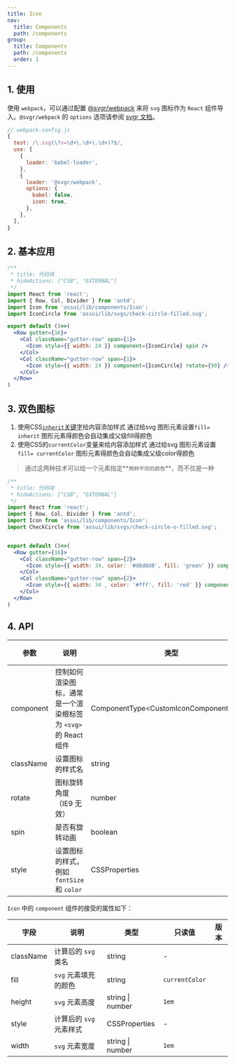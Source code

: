 ```yaml
---
title: Icon
nav:
  title: Components
  path: /components
group:
  title: Components
  path: /components
  order: 1
---
```

## 1. 使用
使用 `webpack`，可以通过配置 [@svgr/webpack](https://www.npmjs.com/package/@svgr/webpack) 来将 `svg` 图标作为 `React` 组件导入。`@svgr/webpack` 的 `options` 选项请参阅 [svgr 文档](https://github.com/smooth-code/svgr#options)。

```js
// webpack.config.js
{
  test: /\.svg(\?v=\d+\.\d+\.\d+)?$/,
  use: [
    {
      loader: 'babel-loader',
    },
    {
      loader: '@svgr/webpack',
      options: {
        babel: false,
        icon: true,
      },
    },
  ],
}
```
## 2. 基本应用

```jsx
/**
 * title: 代码块
 * hideActions: ["CSB", "EXTERNAL"]
 */
import React from 'react';
import { Row, Col, Divider } from 'antd';
import Icon from 'assui/lib/components/Icon';
import IconCircle from 'assui/lib/svgs/check-circle-filled.svg';

export default ()=>(
  <Row gutter={16}>
    <Col className="gutter-row" span={1}>
      <Icon style={{ width: 24 }} component={IconCircle} spin />
    </Col>
    <Col className="gutter-row" span={1}>
      <Icon style={{ width: 24 }} component={IconCircle} rotate={90} />
    </Col>
  </Row>
)
```

## 3. 双色图标
1. 使用CSS[`inherit`关键字](http://tympanus.net/codrops/css_reference/inherit)给内容添加样式
通过给svg 图形元素设置`fill= inherit` 图形元素得颜色会自动集成父级fill得颜色
1. 使用CSS的`currentColor`变量来给内容添加样式
通过给svg 图形元素设置`fill= currentColor` 图形元素得颜色会自动集成父级color得颜色
> 通过这两种技术可以给一个元素指定**`两种不同的颜色`**，而不仅是一种


```jsx
/**
 * title: 代码块
 * hideActions: ["CSB", "EXTERNAL"]
 */
import React from 'react';
import { Row, Col, Divider } from 'antd';
import Icon from 'assui/lib/components/Icon';
import CheckCircle from 'assui/lib/svgs/check-circle-o-filled.svg';


export default ()=>(
  <Row gutter={16}>
    <Col className="gutter-row" span={2}>
      <Icon style={{ width: 34, color: '#d8d8d8', fill: 'green' }} component={CheckCircle} spin />
    </Col>
    <Col className="gutter-row" span={2}>
      <Icon style={{ width: 34 , color: '#fff', fill: 'red' }} component={CheckCircle} />
    </Col>
  </Row>
)
```

## 4. API
| 参数 | 说明 | 类型 | 默认值 | 版本 |
| --- | --- | --- | --- | --- |
| component | 控制如何渲染图标，通常是一个渲染根标签为 `<svg>` 的 React 组件 | ComponentType<CustomIconComponentProps\> | - |  |
| className | 设置图标的样式名 | string | - |  |
| rotate | 图标旋转角度（IE9 无效） | number | - |  |
| spin | 是否有旋转动画 | boolean | false |  |
| style | 设置图标的样式，例如 `fontSize` 和 `color` | CSSProperties | - |  |

`Icon` 中的 `component` 组件的接受的属性如下：

| 字段      | 说明                    | 类型             | 只读值         | 版本 |
| --------- | ----------------------- | ---------------- | -------------- | ---- |
| className | 计算后的 `svg` 类名     | string           | -              |      |
| fill      | `svg` 元素填充的颜色    | string           | `currentColor` |      |
| height    | `svg` 元素高度          | string \| number | `1em`          |      |
| style     | 计算后的 `svg` 元素样式 | CSSProperties    | -              |      |
| width     | `svg` 元素宽度          | string \| number | `1em`          |      |

